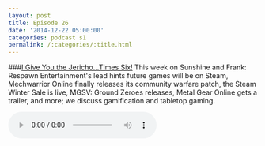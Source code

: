 ```yaml
---
layout: post
title: Episode 26
date: '2014-12-22 05:00:00'
categories: podcast s1
permalink: /:categories/:title.html
---
```


###[I Give You the Jericho...Times Six!](http://files.podcast.geeksinprogress.com/files/podcasts/1/s01e26_IGiveYouTheJericho.mp3)
This week on Sunshine and Frank: Respawn Entertainment's lead hints future games will be on Steam, Mechwarrior Online finally releases its community warfare patch, the Steam Winter Sale is live, MGSV: Ground  Zeroes releases, Metal Gear Online gets a trailer, and more; we discuss gamification and tabletop gaming.

<audio controls>
  <source src="http://files.podcast.geeksinprogress.com/files/podcasts/1/s01e26_IGiveYouTheJericho.mp3" 	type="audio/mpeg">
</audio>
